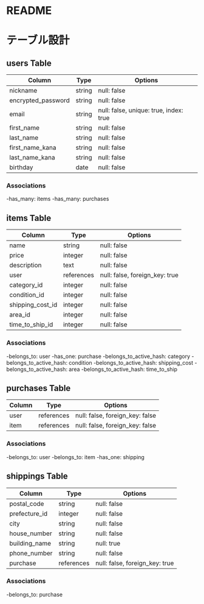 # README

# テーブル設計

## users Table

| Column             | Type    | Options                                |
| ------------------ | ------- | -------------------------------------- |
| nickname           | string  | null: false                            |
| encrypted_password | string  | null: false                            |
| email              | string  | null: false, unique: true, index: true |
| first_name         | string  | null: false                            |
| last_name          | string  | null: false                            |
| first_name_kana    | string  | null: false                            |
| last_name_kana     | string  | null: false                            |
| birthday           | date    | null: false                            |

### Associations
-has_many: items
-has_many: purchases


## items Table

| Column          | Type       | Options                                |
| --------------- | ---------- | -------------------------------------- |
| name            | string     | null: false                            |
| price           | integer    | null: false                            |
| description     | text       | null: false                            |
| user            | references | null: false, foreign_key: true         |
| category_id     | integer    | null: false                            |
| condition_id    | integer    | null: false                            |
| shipping_cost_id| integer    | null: false                            |
| area_id         | integer    | null: false                            |
| time_to_ship_id | integer    | null: false                            |

### Associations
-belongs_to: user
-has_one: purchase
-belongs_to_active_hash: category
-belongs_to_active_hash: condition
-belongs_to_active_hash: shipping_cost
-belongs_to_active_hash: area
-belongs_to_active_hash: time_to_ship

## purchases Table
| Column          | Type       | Options                                |
| --------------- | ---------- | -------------------------------------- |
| user            | references | null: false, foreign_key: false        |
| item            | references | null: false, foreign_key: false        |

### Associations
-belongs_to: user
-belongs_to: item
-has_one: shipping

## shippings Table
| Column          | Type       | Options                                |
| --------------- | ---------- | -------------------------------------- |
| postal_code     | string     | null: false                            |
| prefecture_id   | integer    | null: false                            |
| city            | string     | null: false                            |
| house_number    | string     | null: false                            |
| building_name   | string     | null: true                             |
| phone_number    | string     | null: false                            |
| purchase        | references | null: false, foreign_key: true         |

### Associations
-belongs_to: purchase
